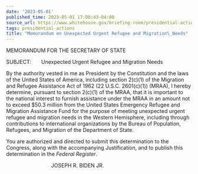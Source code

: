```yaml
---
date: '2023-05-01'
published_time: 2023-05-01 17:00:43-04:00
source_url: https://www.whitehouse.gov/briefing-room/presidential-actions/2023/05/01/memorandum-on-unexpected-urgent-refugee-and-migration-needs-3/
tags: presidential-actions
title: "Memorandum on Unexpected Urgent Refugee and Migration\_Needs"
---
```

 
MEMORANDUM FOR THE SECRETARY OF STATE  
  
SUBJECT:       Unexpected Urgent Refugee and Migration Needs  
  
By the authority vested in me as President by the Constitution and the
laws of the United States of America, including section 2(c)(1) of the
Migration and Refugee Assistance Act of 1962 (22 U.S.C. 2601(c)(1))
(MRAA), I hereby determine, pursuant to section 2(c)(1) of the MRAA,
that it is important to the national interest to furnish assistance
under the MRAA in an amount not to exceed $50.3 million from the United
States Emergency Refugee and Migration Assistance Fund for the purpose
of meeting unexpected urgent refugee and migration needs in the Western
Hemisphere, including through contributions to international
organizations by the Bureau of Population, Refugees, and Migration of
the Department of State.  
  
You are authorized and directed to submit this determination to the
Congress, along with the accompanying Justification, and to publish this
determination in the *Federal Register*.

                               JOSEPH R. BIDEN JR.

